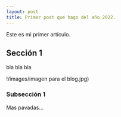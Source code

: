 ```yaml
---
layout: post
title: Primer post que hago del año 2022.
---
```


Este es mi primer artículo.

## Sección 1

bla bla bla

!/images/imagen para el blog.jpg)



### Subsección 1

Mas pavadas...
